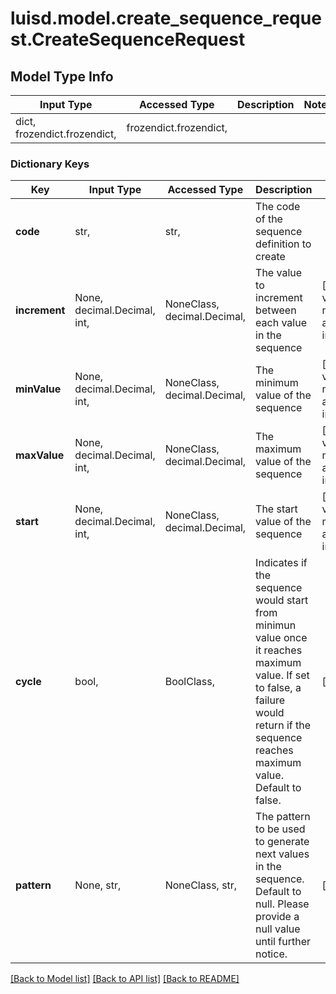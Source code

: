 # luisd.model.create_sequence_request.CreateSequenceRequest

## Model Type Info
Input Type | Accessed Type | Description | Notes
------------ | ------------- | ------------- | -------------
dict, frozendict.frozendict,  | frozendict.frozendict,  |  | 

### Dictionary Keys
Key | Input Type | Accessed Type | Description | Notes
------------ | ------------- | ------------- | ------------- | -------------
**code** | str,  | str,  | The code of the sequence definition to create | 
**increment** | None, decimal.Decimal, int,  | NoneClass, decimal.Decimal,  | The value to increment between each value in the sequence | [optional] value must be a 64 bit integer
**minValue** | None, decimal.Decimal, int,  | NoneClass, decimal.Decimal,  | The minimum value of the sequence | [optional] value must be a 64 bit integer
**maxValue** | None, decimal.Decimal, int,  | NoneClass, decimal.Decimal,  | The maximum value of the sequence | [optional] value must be a 64 bit integer
**start** | None, decimal.Decimal, int,  | NoneClass, decimal.Decimal,  | The start value of the sequence | [optional] value must be a 64 bit integer
**cycle** | bool,  | BoolClass,  | Indicates if the sequence would start from minimun value once it reaches maximum value. If set to false, a failure would return if the sequence reaches maximum value. Default to false. | [optional] 
**pattern** | None, str,  | NoneClass, str,  | The pattern to be used to generate next values in the sequence. Default to null. Please provide a null value until further notice. | [optional] 

[[Back to Model list]](../../README.md#documentation-for-models) [[Back to API list]](../../README.md#documentation-for-api-endpoints) [[Back to README]](../../README.md)

